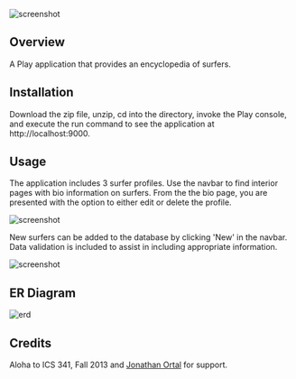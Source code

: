 ![screenshot](https://raw.github.com/robnamahoe/surferpedia/dynamic/doc/dynamic_surferpedia.jpg)

Overview
--------
A Play application that provides an encyclopedia of surfers.

Installation
------------
Download the zip file, unzip, cd into the directory, invoke the Play console, and execute the run command to see the
application at http://localhost:9000.

Usage
-----
The application includes 3 surfer profiles. Use the navbar to find interior pages with bio information on surfers.
From the the bio page, you are presented with the option to either edit or delete the profile.

![screenshot](https://raw.github.com/robnamahoe/surferpedia/dynamic/doc/bio_example.jpg)

New surfers can be added to the database by clicking 'New' in the navbar. Data validation is included to assist 
in including appropriate information.

![screenshot](https://raw.github.com/robnamahoe/surferpedia/dynamic/doc/validation_example.jpg)

ER Diagram
-----
![erd](https://raw.github.com/robnamahoe/surferpedia/master/doc/surferpedia-erd.png)

Credits
-------
Aloha to ICS 341, Fall 2013 and [Jonathan Ortal](https://github.com/jortal) for support.